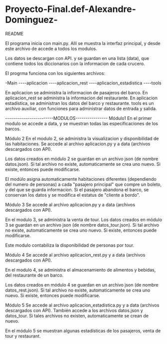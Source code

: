# Proyecto-Final.def-Alexandre-Dominguez-
README

El programa inicia con main.py. Allí se muestra la interfaz principal, y desde este archivo de accede a todos los modulos.
 
Los datos se descargan con API. y se guardan en una lista (data), que contiene todos los diccionarios con la informacion de cada crucero.

El progrma funciona con los siguientes archivos:

-Main
----aplicacion
----aplicacion_rest
----aplicacion_estadistica
----tools

En aplicacion se administra la informacion de pasajeros del barco.
En aplicacion_rest se administra la informacion del restaurante.
En aplicacion estadística, se administran los datos del barco y restaurante.
tools es un archivo auxiliar, con funciones para administrar datos de entrada y salida. 

------------------------MODULOS----------------
Módulo1
En el primer modulo se accede a data, y se muestran todas las especificaciones de los barcos. 

Módulo 2
En el modulo 2, se administra la visualizacion y disponibilidad de las habitaciones. Se accede al archivo aplicacion.py y a data (archivos descargados con API). 

Los datos creados en módulo 2 se guardan en un archivo json (de nombre datos.json). Si tal archivo no existe, automaticamente se crea uno nuevo. Si existe, entonces puede modificarse.

El modúlo asigna automaticamente habitaciones diferentes (dependiendo del numero de personas) a cada "pasajero principal" que compre un boleto, y del que se guarda informacion.  Si el pasajero abandona el barco, se conservan los datos y se modifica el estatus de "cliente a bordo".

Módulo 3
Se accede al archivo aplicacion.py y a data (archivos descargados con API). 

En el modulo 3, se administra la venta de tour. Los datos creados en módulo 3 se guardan en un archivo json (de nombre datos_tour.json). Si tal archivo no existe, automaticamente se crea uno nuevo. Si existe, entonces puede modificarse.

Este modulo contabiliza la disponibilidad de personas por tour.

Módulo 4
Se accede al archivo aplicacion_rest.py y a data (archivos descargados con API). 

En el modulo 4, se administra el almacenamiento de alimentos y bebidas, del restaurante de un barco.

Los datos creados en módulo 4 se guardan en un archivo json (de nombre datos_rest.json). Si tal archivo no existe, automaticamente se crea uno nuevo. Si existe, entonces puede modificarse.

Módulo 5
Se accede al archivo aplicacion_estadistica.py y a data (archivos descargados con API). También accede a los archivos datos.json y datos_tour. Si tales archivos no existen, automaticamente se crean de nuevo.

En el módulo 5 se muestran algunas estadísticas de los pasajeros, venta de tour y restaurant.

